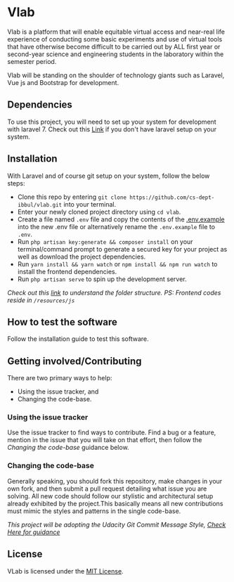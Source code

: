 # Vlab

Vlab is a platform that will enable equitable virtual access and near-real life experience of conducting some basic experiments and use of virtual tools that have otherwise become difficult to be carried out by ALL first year or second-year science and engineering students in the laboratory within the semester period.

Vlab will be standing on the shoulder of technology giants such as Laravel,<!--Vuejs is spaces out --> Vue js and Bootstrap for development.

## Dependencies

To use this project, you will need to set up your system for development with laravel 7. Check out this [Link](https://laravel.com/docs/7.x/installation) if you <!-- single quote (') is added to dont-->don't have laravel setup on your system.

## Installation

With Laravel and <!--offcourse is changed to of course-->of course git setup on your system, follow the below steps:

-   Clone this repo by entering `git clone https://github.com/cs-dept-ibbul/vlab.git` into your terminal.
-   Enter your newly cloned project directory using `cd vlab`.
-   Create a file named `.env` file and copy the contents of the [.env.example](.env.example) into the new .env file or alternatively rename the `.env.example` file to `.env`.
-   Run `php artisan key:generate && composer install` on your terminal/command prompt to generate a secured key for your project as well as download the project dependencies.
-   Run `yarn install && yarn watch` or `npm install && npm run watch` to install the frontend dependencies.
-   Run `php artisan serve` to spin up the development server.

_Check out this [link](https://laravel.com/docs/8.x/structure) to understand the folder structure. <!--BTW frontend codes should reside in is changed to PS: Frontend codes reside in `/reources/js`-->PS: Frontend codes reside in `/resources/js`_

## How to test the software

Follow the installation guide to test this software.

## Getting involved/Contributing

There are two primary ways to help:

-   Using the issue tracker, and
-   Changing the code-base.

### Using the issue tracker

Use the issue tracker to find ways to contribute. Find a bug or a feature, mention in
the issue that you will take on that effort, then follow the _Changing the code-base_
guidance below.

### Changing the code-base

Generally speaking, you should fork this repository, make changes in your
own fork, and then submit a pull request detailing what issue you are solving. All new code should follow our stylistic and architectural setup already exhibited by the project.This basically means all new contributions must mimic the styles and patterns in the <!--sting is changed to single-->single code-base.

_This project will be adopting the Udacity Git Commit Message Style, [Check Here for guidance](http://udacity.github.io/git-styleguide/)_

## License

VLab is licensed under the [MIT License](LICENSE).
